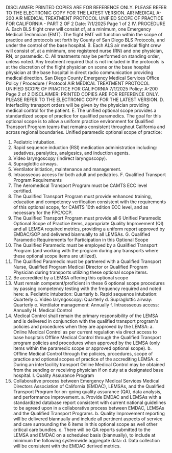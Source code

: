 DISCLAIMER: PRINTED COPIES ARE FOR REFERENCE ONLY. PLEASE REFER TO THE ELECTRONIC COPY FOR THE LATEST VERSION.
AIR MEDICAL A-200
AIR MEDICAL TREATMENT PROTOCOL UNIFIED
SCOPE OF PRACTICE FOR CALIFORNIA - PART 2 OF 2
Date: 7/1/2025 Page 1 of 2
IV. PROCEDURE
A. Each BLS flight crew will consist of, at a minimum, one Emergency Medical Technician
(EMT). The flight EMT will function within the scope of practice and protocols set forth by
County of San Diego BLS Protocols, and under the control of the base hospital.
B. Each ALS air medical flight crew will consist of, at a minimum, one registered nurse (RN) and
one physician, RN, or paramedic.
C. All treatments may be performed on standing order, unless noted. Any treatment required that
is not included in the protocols is at the discretion of the flight physician on scene or the base
hospital physician at the base hospital in direct radio communication providing medical
direction. 
San Diego County Emergency Medical Services Office
Policy / Procedure / Protocol
AIR MEDICAL TREATMENT PROTOCOL UNIFIED SCOPE OF PRACTICE FOR CALIFORNIA 7/1/2025
Policy: A-200 Page 2 of 2
DISCLAIMER: PRINTED COPIES ARE FOR REFERENCE ONLY. PLEASE REFER TO THE ELECTRONIC COPY FOR THE LATEST VERSION.
D. Interfacility transport orders will be given by the physician providing medical control for the
patient.
E. The unified optional scope provides a standardized scope of practice for qualified paramedics.
The goal for this optional scope is to allow a uniform practice environment for Qualified
Transport Program teams that remains consistent throughout California and across regional
boundaries.
Unified paramedic optional scope of practice:
1. Pediatric intubation.
2. Rapid sequence induction (RSI) medication administration including: sedatives, paralytics,
analgesics, and induction agents.
3. Video laryngoscopy (indirect laryngoscopy).
4. Supraglottic airways.
5. Ventilator initiation, maintenance and management.
6. Intraosseous access for both adult and pediatrics.
F. Qualified Transport Program Requirements
1. The Aeromedical Transport Program must be CAMTS ECC level certified.
2. The Qualified Transport Program must provide enhanced training, education and
competency verification consistent with the requirements of this optional scope, for
CAMTS 10th edition ECC level, and as necessary for the FPC/CCP.
3. The Qualified Transport Program must provide all 6 Unified Paramedic Optional Scope of
Practice items, appropriate Quality Improvement (QI) and all LEMSA required metrics,
providing a uniform report approved by EMDAC/SOP and delivered biannually to all
LEMSAs.
G. Qualified Paramedic Requirements for Participation in this Optional Scope
1. The Qualified Paramedic must be employed by a Qualified Transport Program (and
working with the program during any transports where these optional scope items are
utilized).
2. The Qualified Paramedic must be partnered with a Qualified Transport Nurse, Qualified
Program Medical Director or Qualified Program Physician during transports utilizing these
optional scope items.
3. Be accredited by a LEMSA offering this optional scope
4. Must remain competent/proficient in these 6 optional scope procedures by passing
competency testing with the frequency required and noted here:
a. Pediatric intubation: Quarterly
b. Rapid sequence intubation: Quarterly
c. Video laryngoscopy: Quarterly
d. Supraglottic airway: Quarterly
e. Ventilator management: Annually
f. Intraosseous access: Annually
H. Medical Control
1. Medical Control shall remain the primary responsibility of the LEMSA and is delivered in
conjunction with the qualified transport program's policies and procedures when they are
approved by the LEMSA:
a. Online Medical Control as per current regulation via direct access to base hospitals
Offline Medical Control through the Qualified Transport program policies and
procedures when approved by the LEMSA (only items within the paramedic scope or
approved optional scope).
b. Offline Medical Control through the policies, procedures, scope of practice and
optional scopes of practice of the accrediting LEMSA.
c. During an interfacility transport Online Medical Control may be obtained from the
sending or receiving physician if on duty at a designated base hospital.
I. Quality Assurance Program
1. Collaborative process between Emergency Medical Services Medical Directors
Association of California (EMDAC), LEMSAs, and the Qualified Transport Program for
on-going quality assurance (QA), data analysis, and performance improvement.
a. Provide EMDAC and LEMSAs with a standardized database report consistent with
current national guidelines to be agreed upon in a collaborative process between
EMDAC, LEMSAs and the Qualified Transport Programs.
b. Quality Improvement reporting will be delivered biannually and include all pertinent
aspects of service and care surrounding the 6 items in this optional scope as well
other critical care bundles.
c. There will be QA reports submitted to the LEMSA and EMDAC on a scheduled basis
(biannually), to include at minimum the following systemwide aggregate data:
d. Data collection will be consistent with the EMDAC derived metrics.

